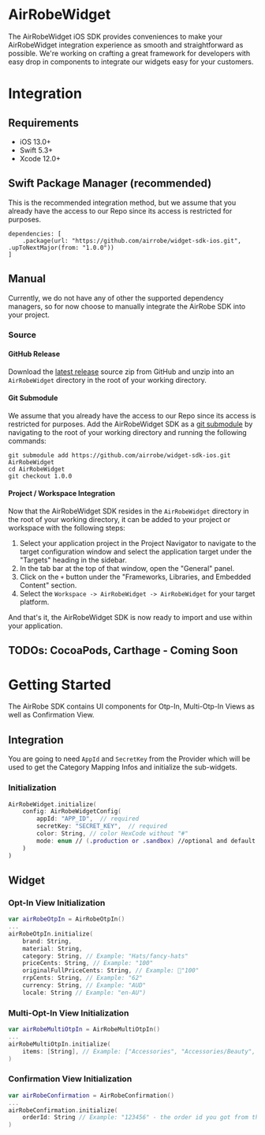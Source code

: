 # AirRobeWidget

The AirRobeWidget iOS SDK provides conveniences to make your AirRobeWidget integration experience as smooth and straightforward as possible. We're working on crafting a great framework for developers with easy drop in components to integrate our widgets easy for your customers.

# Integration

## Requirements

- iOS 13.0+
- Swift 5.3+
- Xcode 12.0+


## Swift Package Manager (recommended)

This is the recommended integration method, but we assume that you already have the access to our Repo since its access is restricted for purposes.

```
dependencies: [
    .package(url: "https://github.com/airrobe/widget-sdk-ios.git", .upToNextMajor(from: "1.0.0"))
]
```


## Manual

Currently, we do not have any of other the supported dependency managers, so for now choose to manually integrate the AirRobe SDK into your project.

### Source

#### GitHub Release

Download the [latest release][latest-release] source zip from GitHub and unzip into an `AirRobeWidget` directory in the root of your working directory.

#### Git Submodule

We assume that you already have the access to our Repo since its access is restricted for purposes.
Add the AirRobeWidget SDK as a [git submodule][git-submodule] by navigating to the root of your working directory and running the following commands:

```
git submodule add https://github.com/airrobe/widget-sdk-ios.git AirRobeWidget
cd AirRobeWidget
git checkout 1.0.0
```

#### Project / Workspace Integration

Now that the AirRobeWidget SDK resides in the `AirRobeWidget` directory in the root of your working directory, it can be added to your project or workspace with the following steps:

1. Select your application project in the Project Navigator to navigate to the target configuration window and select the application target under the "Targets" heading in the sidebar.
2. In the tab bar at the top of that window, open the "General" panel.
3. Click on the `+` button under the "Frameworks, Libraries, and Embedded Content" section.
4. Select the `Workspace -> AirRobeWidget -> AirRobeWidget` for your target platform.

And that's it, the AirRobeWidget SDK is now ready to import and use within your application.

## TODOs: CocoaPods, Carthage - Coming Soon

# Getting Started

The AirRobe SDK contains UI components for Otp-In, Multi-Otp-In Views as well as Confirmation View.


## Integration

You are going to need `AppId` and `SecretKey` from the Provider which will be used to get the Category Mapping Infos and initialize the sub-widgets.

### Initialization

```swift
AirRobeWidget.initialize(
    config: AirRobeWidgetConfig(
        appId: "APP_ID",  // required
        secretKey: "SECRET_KEY",  // required
        color: String, // color HexCode without "#"
        mode: enum // (.production or .sandbox) //optional and default is .production
    )
)
```


## Widget

### Opt-In View Initialization

```swift
var airRobeOtpIn = AirRobeOtpIn()
...
airRobeOtpIn.initialize(
    brand: String,
    material: String,
    category: String, // Example: "Hats/fancy-hats"
    priceCents: String, // Example: "100"
    originalFullPriceCents: String, // Example: "100"
    rrpCents: String, // Example: "62"
    currency: String, // Example: "AUD"
    locale: String // Example: "en-AU")
```


### Multi-Opt-In View Initialization

```swift
var airRobeMultiOtpIn = AirRobeMultiOtpIn()
...
airRobeMultiOtpIn.initialize(
    items: [String], // Example: ["Accessories", "Accessories/Beauty", "Accessories/Bags/Leather bags/Weekender/Handbags", "Accessories/Bags/Clutches/Bum Bags"]
)
```


### Confirmation View Initialization

```swift
var airRobeConfirmation = AirRobeConfirmation()
...
airRobeConfirmation.initialize(
    orderId: String // Example: "123456" - the order id you got from the checkout.
)
```

[latest-release]: https://github.com/airrobe/widget-sdk-ios/releases/latest
[git-submodule]: https://git-scm.com/docs/git-submodule

